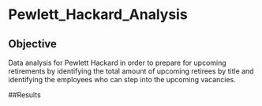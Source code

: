 # Pewlett_Hackard_Analysis

## Objective

Data analysis for Pewlett Hackard in order to prepare for upcoming retirements by identifying the total amount of upcoming retirees by title and identifying the employees who can step into the upcoming vacancies.

##Results
